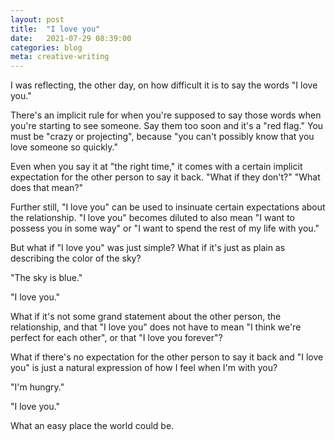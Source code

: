 ```yaml
---
layout: post
title:  "I love you"
date:   2021-07-29 08:39:00
categories: blog
meta: creative-writing
---
```


I was reflecting, the other day, on how difficult it is to say the words "I love you."

There's an implicit rule for when you're supposed to say those words when you're starting to see someone. Say them too soon and it's a "red flag." You must be "crazy or projecting", because "you can't possibly know that you love someone so quickly."

Even when you say it at "the right time," it comes with a certain implicit expectation for the other person to say it back. "What if they don't?" "What does that mean?"

Further still, "I love you" can be used to insinuate certain expectations about the relationship. "I love you" becomes diluted to also mean "I want to possess you in some way" or "I want to spend the rest of my life with you."

But what if "I love you" was just simple? What if it's just as plain as describing the color of the sky?

"The sky is blue."

"I love you."

What if it's not some grand statement about the other person, the relationship, and that "I love you" does not have to mean "I think we're perfect for each other", or that "I love you forever"?

What if there's no expectation for the other person to say it back and "I love you" is just a natural expression of how I feel when I'm with you?

"I'm hungry."

"I love you."

What an easy place the world could be.
